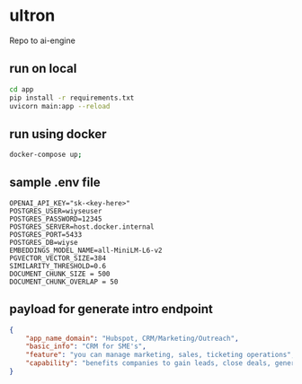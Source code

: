 # ultron
Repo to ai-engine


## run on local
```bash
cd app
pip install -r requirements.txt
uvicorn main:app --reload
```

## run using docker
```bash
docker-compose up;
```

## sample .env file
```
OPENAI_API_KEY="sk-<key-here>"
POSTGRES_USER=wiyseuser
POSTGRES_PASSWORD=12345
POSTGRES_SERVER=host.docker.internal
POSTGRES_PORT=5433
POSTGRES_DB=wiyse
EMBEDDINGS_MODEL_NAME=all-MiniLM-L6-v2
PGVECTOR_VECTOR_SIZE=384
SIMILARITY_THRESHOLD=0.6
DOCUMENT_CHUNK_SIZE = 500
DOCUMENT_CHUNK_OVERLAP = 50
```


## payload for generate intro endpoint
```json
{
    "app_name_domain": "Hubspot, CRM/Marketing/Outreach",
    "basic_info": "CRM for SME's",
    "feature": "you can manage marketing, sales, ticketing operations",
    "capability": "benefits companies to gain leads, close deals, generate revenue with proper invoicing."
}
```